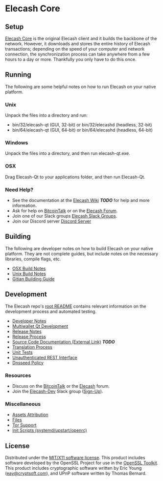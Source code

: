 Elecash Core
=====================

Setup
---------------------
[Elecash Core](http://elecash.org/wallet) is the original Elecash client and it builds the backbone of the network. However, it downloads and stores the entire history of Elecash transactions; depending on the speed of your computer and network connection, the synchronization process can take anywhere from a few hours to a day or more. Thankfully you only have to do this once.

Running
---------------------
The following are some helpful notes on how to run Elecash on your native platform.

### Unix

Unpack the files into a directory and run:

- bin/32/elecash-qt (GUI, 32-bit) or bin/32/elecashd (headless, 32-bit)
- bin/64/elecash-qt (GUI, 64-bit) or bin/64/elecashd (headless, 64-bit)

### Windows

Unpack the files into a directory, and then run elecash-qt.exe.

### OSX

Drag Elecash-Qt to your applications folder, and then run Elecash-Qt.

### Need Help?

* See the documentation at the [Elecash Wiki](https://en.bitcoin.it/wiki/Main_Page) ***TODO***
for help and more information.
* Ask for help on [BitcoinTalk](https://bitcointalk.org/index.php?topic=1262920.0) or on the [Elecash Forum](http://forum.elecash.org/).
* Join one of our Slack groups [Elecash Slack Groups](https://elecash.org/slack-logins/).
* Join our Discord server [Discord Server](https://discord.gg/dTRhamf)

Building
---------------------
The following are developer notes on how to build Elecash on your native platform. They are not complete guides, but include notes on the necessary libraries, compile flags, etc.

- [OSX Build Notes](build-osx.md)
- [Unix Build Notes](build-unix.md)
- [Gitian Building Guide](gitian-building.md)

Development
---------------------
The Elecash repo's [root README](https://github.com/liray-unendlich/Elecash/blob/master/README.md) contains relevant information on the development process and automated testing.

- [Developer Notes](developer-notes.md)
- [Multiwallet Qt Development](multiwallet-qt.md)
- [Release Notes](release-notes.md)
- [Release Process](release-process.md)
- [Source Code Documentation (External Link)](https://dev.visucore.com/bitcoin/doxygen/) ***TODO***
- [Translation Process](translation_process.md)
- [Unit Tests](unit-tests.md)
- [Unauthenticated REST Interface](REST-interface.md)
- [Dnsseed Policy](dnsseed-policy.md)

### Resources

* Discuss on the [BitcoinTalk](https://bitcointalk.org/index.php?topic=1262920.0) or the [Elecash](http://forum.elecash.org/) forum.
* Join the [Elecash-Dev](https://elecash-dev.slack.com/) Slack group ([Sign-Up](https://elecash-dev.herokuapp.com/)).

### Miscellaneous
- [Assets Attribution](assets-attribution.md)
- [Files](files.md)
- [Tor Support](tor.md)
- [Init Scripts (systemd/upstart/openrc)](init.md)

License
---------------------
Distributed under the [MIT/X11 software license](http://www.opensource.org/licenses/mit-license.php).
This product includes software developed by the OpenSSL Project for use in the [OpenSSL Toolkit](https://www.openssl.org/). This product includes
cryptographic software written by Eric Young ([eay@cryptsoft.com](mailto:eay@cryptsoft.com)), and UPnP software written by Thomas Bernard.

